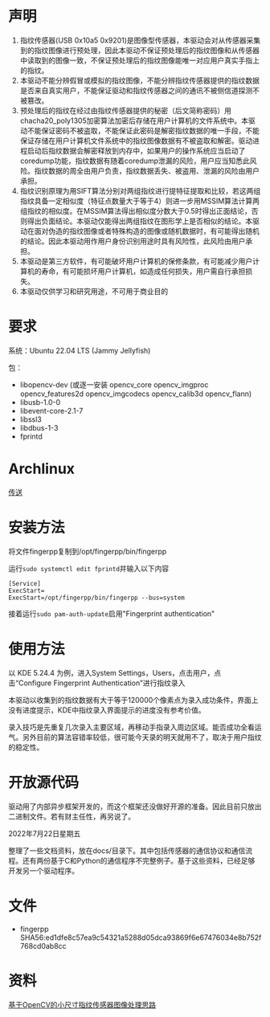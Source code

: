 # 声明

1. 指纹传感器(USB 0x10a5 0x9201)是图像型传感器，本驱动会对从传感器采集到的指纹图像进行预处理，因此本驱动不保证预处理后的指纹图像和从传感器中读取到的图像一致，不保证预处理后的指纹图像能唯一对应用户真实手指上的指纹。
2. 本驱动不能分辨假冒或模拟的指纹图像，不能分辨指纹传感器提供的指纹数据是否来自真实用户，不能保证驱动和指纹传感器之间的通讯不被侧信道探测不被篡改。
3. 预处理后的指纹在经过由指纹传感器提供的秘密（后文简称密码）用chacha20_poly1305加密算法加密后存储在用户计算机的文件系统中。本驱动不能保证密码不被盗取，不能保证此密码是解密指纹数据的唯一手段，不能保证存储在用户计算机文件系统中的指纹图像数据有不被盗取和解密。驱动进程启动后指纹数据会解密释放到内存中，如果用户的操作系统应当启动了coredump功能，指纹数据有随着coredump泄漏的风险，用户应当知悉此风险。指纹数据的周全由用户负责，指纹数据丢失、被盗用、泄漏的风险由用户承担。
4. 指纹识别原理为用SIFT算法分别对两组指纹进行提特征提取和比较，若这两组指纹具备一定相似度（特征点数量大于等于4）则进一步用MSSIM算法计算两组指纹的相似度。在MSSIM算法得出相似度分数大于0.5时得出正面结论，否则得出负面结论。本驱动仅能得出两组指纹在图形学上是否相似的结论。本驱动在面对伪造的指纹图像或者特殊构造的图像或随机数据时，有可能得出随机的结论。因此本驱动用作用户身份识别用途时具有风险性，此风险由用户承担。
5. 本驱动是第三方软件，有可能破坏用户计算机的保修条款，有可能减少用户计算机的寿命，有可能损坏用户计算机，如造成任何损失，用户需自行承担损失。
6. 本驱动仅供学习和研究用途，不可用于商业目的

# 要求

系统：Ubuntu 22.04 LTS (Jammy Jellyfish)

包：

- libopencv-dev (或逐一安装 opencv_core opencv_imgproc opencv_features2d opencv_imgcodecs opencv_calib3d opencv_flann)
- libusb-1.0-0
- libevent-core-2.1-7
- libssl3
- libdbus-1-3
- fprintd

# Archlinux

[传送](https://github.com/vrolife/modern_laptop/issues/5#issuecomment-1191811841)

# 安装方法

将文件fingerpp复制到/opt/fingerpp/bin/fingerpp

运行`sudo systemctl edit fprintd`并输入以下内容

```
[Service]
ExecStart=
ExecStart=/opt/fingerpp/bin/fingerpp --bus=system
```

接着运行`sudo pam-auth-update`启用"Fingerprint authentication"

# 使用方法

以 KDE 5.24.4 为例，进入System Settings，Users，点击用户，点击“Configure Fingerprint Authentication”进行指纹录入

本驱动以收集到的指纹数据有大于等于120000个像素点为录入成功条件，界面上没有进度提示，KDE中指纹录入界面提示的进度没有参考价值。

录入技巧是先重复几次录入主要区域，再移动手指录入周边区域。能否成功全看运气。另外目前的算法容错率较低，很可能今天录的明天就用不了，取决于用户指纹的稳定性。

# 开放源代码

驱动用了内部异步框架开发的，而这个框架还没做好开源的准备。因此目前只放出二进制文件。若有财主任性，再另说了。

2022年7月22日星期五

整理了一些文档资料，放在docs/目录下。其中包括传感器的通信协议和通信流程。还有两份基于C和Python的通信程序不完整例子。基于这些资料，已经足够开发另一个驱动程序。

# 文件

- fingerpp SHA56:ed1dfe8c57ea9c54321a5288d05dca93869f6e67476034e8b752f768cd0ab8cc

# 资料

[基于OpenCV的小尺寸指纹传感器图像处理思路](https://zhuanlan.zhihu.com/p/540376287)
